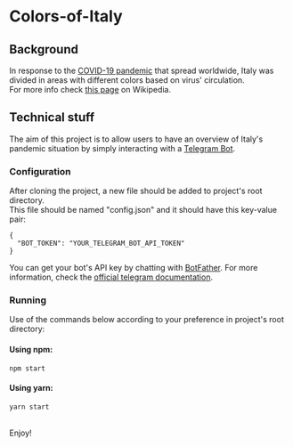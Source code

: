 # Colors-of-Italy
## Background
In response to the [COVID-19 pandemic](https://en.wikipedia.org/wiki/COVID-19) that spread worldwide, Italy was divided in areas with different colors based on virus' circulation.<br>
For more info check [this page](https://en.wikipedia.org/wiki/COVID-19_pandemic_in_Italy) on Wikipedia.
## Technical stuff
The aim of this project is to allow users to have an overview of Italy's pandemic situation by simply interacting with a [Telegram Bot](https://core.telegram.org/bots).
### Configuration
After cloning the project, a new file should be added to project's root directory.<br>
This file should be named "config.json" and it should have this key-value pair:
```
{
  "BOT_TOKEN": "YOUR_TELEGRAM_BOT_API_TOKEN"
}
```
You can get your bot's API key by chatting with [BotFather](https://t.me/botfather). For more information, check the [official telegram documentation](https://core.telegram.org/bots).
### Running
Use of the commands below according to your preference in project's root directory:
#### Using npm:
```
npm start
```
#### Using yarn:
```
yarn start
```
<br>
Enjoy!
